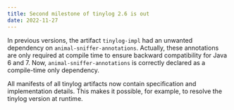 ```yaml
---
title: Second milestone of tinylog 2.6 is out
date: 2022-11-27
---
```


In previous versions, the artifact `tinylog-impl` had an unwanted dependency on `animal-sniffer-annotations`. Actually, these annotations are only required at compile time to ensure backward compatibility for Java 6 and 7. Now, `animal-sniffer-annotations` is correctly declared as a compile-time only dependency.

All manifests of all tinylog artifacts now contain specification and implementation details. This makes it possible, for example, to resolve the tinylog version at runtime.
